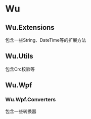 # Wu
## Wu.Extensions
包含一些String、DateTime等的扩展方法
## Wu.Utils
包含Crc校验等


## Wu.Wpf
### Wu.Wpf.Converters
包含一些转换器


